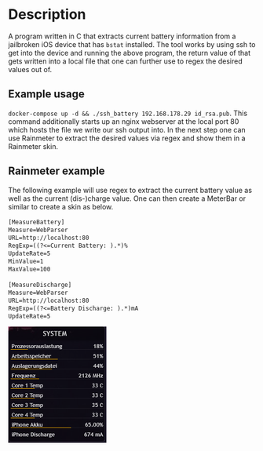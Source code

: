 # Description
A program written in C that extracts current battery information from a jailbroken iOS device that has ``bstat`` installed. The tool works by using ssh to get into the device and running the above program, the return value of that gets written into a local file that one can further use to regex the desired values out of. 
## Example usage
``docker-compose up -d && ./ssh_battery 192.168.178.29 id_rsa.pub``. This command additionally starts up an nginx webserver at the local port 80 which hosts the file we write our ssh output into. In the next step one can use Rainmeter to extract the desired values via regex and show them in a Rainmeter skin. 

## Rainmeter example
The following example will use regex to extract the current battery value as well as the current (dis-)charge value. One can then create a MeterBar or similar to create a skin as below.
````
[MeasureBattery]
Measure=WebParser
URL=http://localhost:80
RegExp=((?<=Current Battery: ).*)%
UpdateRate=5
MinValue=1
MaxValue=100

[MeasureDischarge]
Measure=WebParser
URL=http://localhost:80
RegExp=((?<=Battery Discharge: ).*)mA
UpdateRate=5
````
![alt text](https://github.com/pflegusch/export-iOS-battery/blob/main/rainmeter_ssh.PNG?raw=true)